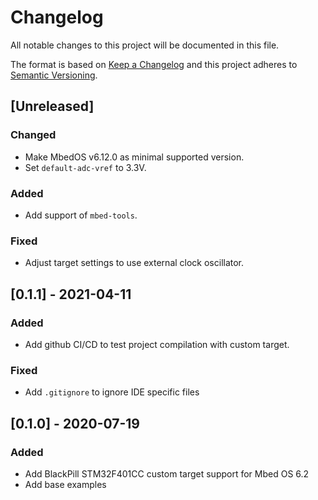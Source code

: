 # Changelog
All notable changes to this project will be documented in this file.

The format is based on [Keep a Changelog](https://keepachangelog.com/en/1.0.0/)
and this project adheres to [Semantic Versioning](https://semver.org/spec/v2.0.0.html).

## [Unreleased]

### Changed

- Make MbedOS v6.12.0 as minimal supported version.
- Set `default-adc-vref` to 3.3V.

### Added

- Add support of `mbed-tools`.

### Fixed

- Adjust target settings to use external clock oscillator.

## [0.1.1] - 2021-04-11

### Added

- Add github CI/CD to test project compilation with custom target.

### Fixed

- Add `.gitignore` to ignore IDE specific files

## [0.1.0] - 2020-07-19

### Added

- Add BlackPill STM32F401CC custom target support for Mbed OS 6.2
- Add base examples
